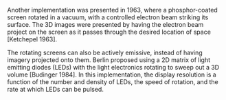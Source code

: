 Another implementation was presented in 1963, where a phosphor-coated screen rotated in a vacuum, with a controlled electron beam striking its surface. The 3D images were presented by having the electron beam project on the screen as it passes through the desired location of space [Ketchepel 1963].

The rotating screens can also be actively emissive, instead of having imagery projected onto them. Berlin proposed using a 2D matrix of light emitting diodes (LEDs) with the light electronics rotating to sweep out a 3D volume [Budinger 1984]. In this implementation, the display resolution is a function of the number and density of LEDs, the speed of rotation, and the rate at which LEDs can be pulsed.